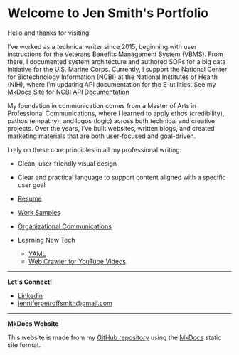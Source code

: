 
# Welcome to Jen Smith's Portfolio

Hello and thanks for visiting!

I’ve worked as a technical writer since 2015, beginning with user instructions for the Veterans Benefits Management System (VBMS). From there, I documented system architecture and authored SOPs for a big data initiative for the U.S. Marine Corps. Currently, I support the National Center for Biotechnology Information (NCBI) at the National Institutes of Health (NIH), where I’m updating API documentation for the E-utilities. See my [MkDocs Site for NCBI API Documentation](https://eutilities.github.io/site/)

My foundation in communication comes from a Master of Arts in Professional Communications, where I learned to apply ethos (credibility), pathos (empathy), and logos (logic) across both technical and creative projects. Over the years, I’ve built websites, written blogs, and created marketing materials that are both user-focused and goal-driven.

I rely on these core principles in all my professional writing:
* Clean, user-friendly visual design
* Clear and practical language to support content aligned with a specific user goal

 * [Resume](resume.md)
 * [Work Samples](documentation-samples.md)
 * [Organizational Communications](visuals.md)
 * Learning New Tech
    * [YAML](yaml.md)
    * [Web Crawler for YouTube Videos](webcrawler.md)

---

**Let's Connect!**

* [Linkedin](https://www.linkedin.com/in/jennifer-petroff-smith/)
* [jenniferpetroffsmith@gmail.com](mailto:jenniferpetroffsmith@gmail.com)


___

**MkDocs Website**

This website is made from my [GitHub repository](https://github.com/jenpetsmit) using the [MkDocs](https://www.mkdocs.org/) static site format.

